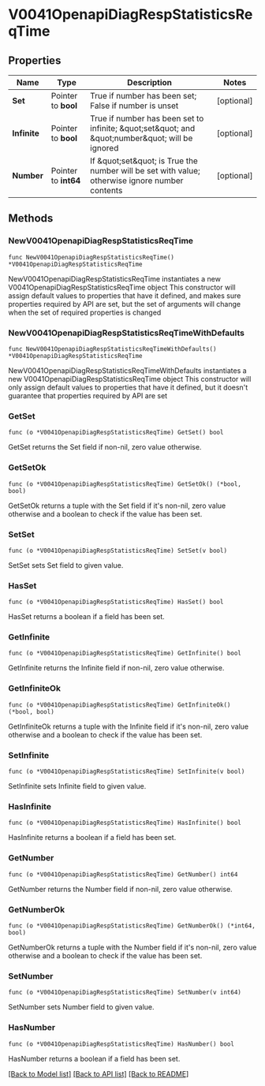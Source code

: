# V0041OpenapiDiagRespStatisticsReqTime

## Properties

Name | Type | Description | Notes
------------ | ------------- | ------------- | -------------
**Set** | Pointer to **bool** | True if number has been set; False if number is unset | [optional] 
**Infinite** | Pointer to **bool** | True if number has been set to infinite; \&quot;set\&quot; and \&quot;number\&quot; will be ignored | [optional] 
**Number** | Pointer to **int64** | If \&quot;set\&quot; is True the number will be set with value; otherwise ignore number contents | [optional] 

## Methods

### NewV0041OpenapiDiagRespStatisticsReqTime

`func NewV0041OpenapiDiagRespStatisticsReqTime() *V0041OpenapiDiagRespStatisticsReqTime`

NewV0041OpenapiDiagRespStatisticsReqTime instantiates a new V0041OpenapiDiagRespStatisticsReqTime object
This constructor will assign default values to properties that have it defined,
and makes sure properties required by API are set, but the set of arguments
will change when the set of required properties is changed

### NewV0041OpenapiDiagRespStatisticsReqTimeWithDefaults

`func NewV0041OpenapiDiagRespStatisticsReqTimeWithDefaults() *V0041OpenapiDiagRespStatisticsReqTime`

NewV0041OpenapiDiagRespStatisticsReqTimeWithDefaults instantiates a new V0041OpenapiDiagRespStatisticsReqTime object
This constructor will only assign default values to properties that have it defined,
but it doesn't guarantee that properties required by API are set

### GetSet

`func (o *V0041OpenapiDiagRespStatisticsReqTime) GetSet() bool`

GetSet returns the Set field if non-nil, zero value otherwise.

### GetSetOk

`func (o *V0041OpenapiDiagRespStatisticsReqTime) GetSetOk() (*bool, bool)`

GetSetOk returns a tuple with the Set field if it's non-nil, zero value otherwise
and a boolean to check if the value has been set.

### SetSet

`func (o *V0041OpenapiDiagRespStatisticsReqTime) SetSet(v bool)`

SetSet sets Set field to given value.

### HasSet

`func (o *V0041OpenapiDiagRespStatisticsReqTime) HasSet() bool`

HasSet returns a boolean if a field has been set.

### GetInfinite

`func (o *V0041OpenapiDiagRespStatisticsReqTime) GetInfinite() bool`

GetInfinite returns the Infinite field if non-nil, zero value otherwise.

### GetInfiniteOk

`func (o *V0041OpenapiDiagRespStatisticsReqTime) GetInfiniteOk() (*bool, bool)`

GetInfiniteOk returns a tuple with the Infinite field if it's non-nil, zero value otherwise
and a boolean to check if the value has been set.

### SetInfinite

`func (o *V0041OpenapiDiagRespStatisticsReqTime) SetInfinite(v bool)`

SetInfinite sets Infinite field to given value.

### HasInfinite

`func (o *V0041OpenapiDiagRespStatisticsReqTime) HasInfinite() bool`

HasInfinite returns a boolean if a field has been set.

### GetNumber

`func (o *V0041OpenapiDiagRespStatisticsReqTime) GetNumber() int64`

GetNumber returns the Number field if non-nil, zero value otherwise.

### GetNumberOk

`func (o *V0041OpenapiDiagRespStatisticsReqTime) GetNumberOk() (*int64, bool)`

GetNumberOk returns a tuple with the Number field if it's non-nil, zero value otherwise
and a boolean to check if the value has been set.

### SetNumber

`func (o *V0041OpenapiDiagRespStatisticsReqTime) SetNumber(v int64)`

SetNumber sets Number field to given value.

### HasNumber

`func (o *V0041OpenapiDiagRespStatisticsReqTime) HasNumber() bool`

HasNumber returns a boolean if a field has been set.


[[Back to Model list]](../README.md#documentation-for-models) [[Back to API list]](../README.md#documentation-for-api-endpoints) [[Back to README]](../README.md)


